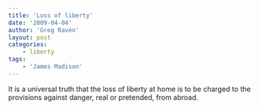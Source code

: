 ```yaml
---
title: 'Loss of liberty'
date: '2009-04-04'
author: 'Greg Raven'
layout: post
categories:
    - liberty
tags:
    - 'James Madison'
---
```


It is a universal truth that the loss of liberty at home is to be charged to the provisions against danger, real or pretended, from abroad.